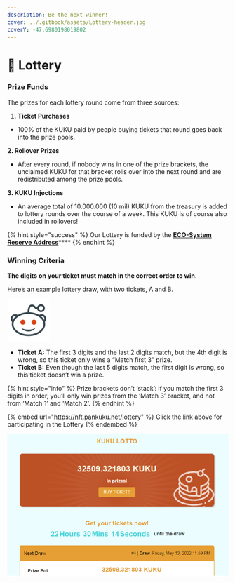 ```yaml
---
description: Be the next winner!
cover: ../.gitbook/assets/Lottery-header.jpg
coverY: -47.6980198019802
---
```


# 🎲 Lottery

### Prize Funds

The prizes for each lottery round come from three sources:

1. **Ticket Purchases**

* 100% of the KUKU paid by people buying tickets that round goes back into the prize pools.

&#x20; **2. Rollover Prizes**

* After every round, if nobody wins in one of the prize brackets, the unclaimed KUKU for that bracket rolls over into the next round and are redistributed among the prize pools.

&#x20;**3. KUKU Injections**

* An average total of 10.000.000 (10 mil) KUKU from the treasury is added to lottery rounds over the course of a week. This KUKU is of course also included in rollovers!

{% hint style="success" %}
Our Lottery is funded by the [**ECO-System Reserve Address**](../knowledge-center/the-project/development/wallet-addresses.md)****
{% endhint %}

### Winning Criteria

**The digits on your ticket must match in the correct order to win.**

Here’s an example lottery draw, with two tickets, A and B.

![](<../.gitbook/assets/image (27).png>)

* **Ticket A:** The first 3 digits and the last 2 digits match, but the 4th digit is wrong, so this ticket only wins a “Match first 3” prize.
* **Ticket B:** Even though the last 5 digits match, the first digit is wrong, so this ticket doesn’t win a prize.

{% hint style="info" %}
Prize brackets don’t ‘stack’: if you match the first 3 digits in order, you’ll only win prizes from the ‘Match 3’ bracket, and not from ‘Match 1’ and ‘Match 2’.
{% endhint %}

{% embed url="https://nft.pankuku.net/lottery" %}
Click the link above for participating in the Lottery
{% endembed %}

![](../.gitbook/assets/lottery.png)
